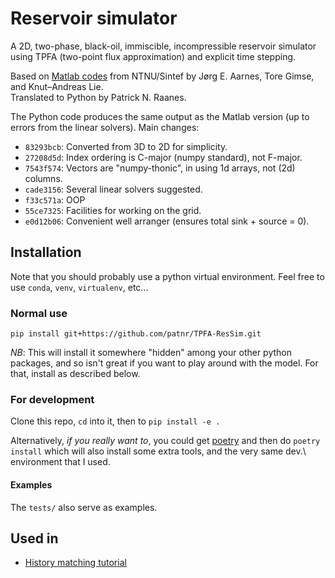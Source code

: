# Reservoir simulator

A 2D, two-phase, black-oil, immiscible, incompressible
reservoir simulator
using TPFA (two-point flux approximation)
and explicit time stepping.

Based on [Matlab codes](http://folk.ntnu.no/andreas/papers/ResSimMatlab.pdf)
from NTNU/Sintef by Jørg E. Aarnes, Tore Gimse, and Knut–Andreas Lie.  
Translated to Python by Patrick N. Raanes.

The Python code produces the same output as the Matlab version
(up to errors from the linear solvers).
Main changes:

- `83293bcb`: Converted from 3D to 2D for simplicity.
- `27208d5d`: Index ordering is C-major (numpy standard), not F-major.
- `7543f574`: Vectors are "numpy-thonic", in using 1d arrays, not (2d) columns.
- `cade3156`: Several linear solvers suggested.
- `f33c571a`: OOP
- `55ce7325`: Facilities for working on the grid.
- `e0d12b06`: Convenient well arranger (ensures total sink + source = 0).

## Installation

Note that you should probably use a python virtual environment.
Feel free to use `conda`, `venv`, `virtualenv`, etc...

### Normal use

`pip install git+https://github.com/patnr/TPFA-ResSim.git`

*NB*: This will install it somewhere "hidden" among your other python packages,
and so isn't great if you want to play around with the model.
For that, install as described below.

### For development

Clone this repo, `cd` into it, then to `pip install -e .`

Alternatively, *if you really want to*, you could get [poetry](https://python-poetry.org/)
and then do `poetry install` which will also install some extra tools,
and the very same dev.\ environment that I used.

#### Examples

The `tests/` also serve as examples.

## Used in

- [History matching tutorial](https://github.com/patnr/HistoryMatching)
